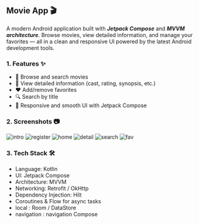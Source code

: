 ## Movie App 🎬
A modern Android application built with ***Jetpack Compose*** and ***MVVM architecture***. Browse movies, view detailed information, and manage your favorites — all in a clean and responsive UI powered by the latest Android development tools.


### 1. Features ✨

* 🎥 Browse and search movies
* 📄 View detailed information (cast, rating, synopsis, etc.)
* ❤️ Add/remove favorites
* 🔍 Search by title
* 📱 Responsive and smooth UI with Jetpack Compose
    


### 2. Screenshots 📷
![intro](screenshots/intro.png)
![register](screenshots/register.png)
![home](screenshots/home.png)
![detail](screenshots/detail.png)
![search](screenshots/search.png)
![fav](screenshots/fav.png)


### 3. Tech Stack 🛠

* Language: Kotlin
* UI: Jetpack Compose
* Architecture: MVVM 
* Networking: Retrofit / OkHttp 
* Dependency Injection: Hilt 
* Coroutines & Flow for async tasks
* local : Room / DataStore
* navigation : navigation Compose

